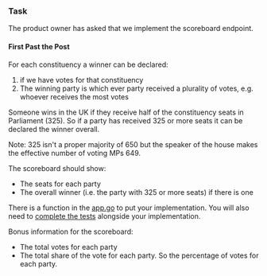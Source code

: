 
### Task
The product owner has asked that we implement the scoreboard endpoint.

#### First Past the Post

For each constituency a winner can be declared:
1. if we have votes for that constituency
2. The winning party is which ever party received a plurality of votes, e.g. whoever receives the most votes

Someone wins in the UK if they receive half of the constituency seats in Parliament (325).
So if a party has received 325 or more seats it can be declared the winner overall.

Note: 325 isn't a proper majority of 650 but the speaker of the house makes the effective number of voting MPs 649.

The scoreboard should show:
- The seats for each party
- The overall winner (i.e. the party with 325 or more seats) if there is one

There is a function in the [app.go](api/app.go) to put your implementation. You will also need 
to [complete the tests](api/app_test.go) alongside your implementation.

Bonus information for the scoreboard:
- The total votes for each party
- The total share of the vote for each party. So the percentage of votes for each party.
